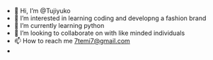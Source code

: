 - 👋 Hi, I’m @Tujiyuko
- 👀 I’m interested in learning coding and developng a fashion brand 
- 🌱 I’m currently learning python
- 💞️ I’m looking to collaborate on with like minded individuals 
- 📫 How to reach me 7temi7@gmail.com
- 
<!---
Tujiyuko/Tujiyuko is a ✨ special ✨ repository because its `README.md` (this file) appears on your GitHub profile.
You can click the Preview link to take a look at your changes.
--->
